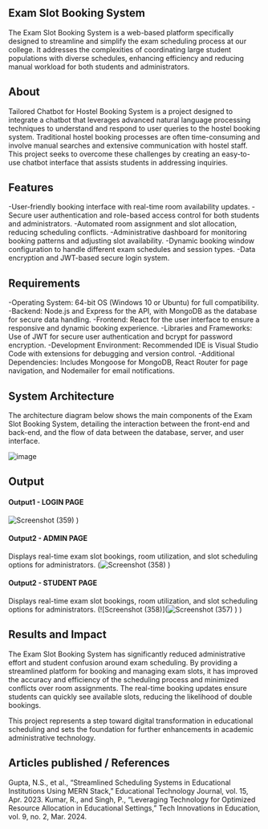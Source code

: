 ## Exam Slot Booking System
The Exam Slot Booking System is a web-based platform specifically designed to streamline and simplify the exam scheduling process at our college. It addresses the complexities of coordinating large student populations with diverse schedules, enhancing efficiency and reducing manual workload for both students and administrators.
## About
Tailored Chatbot for Hostel Booking System is a project designed to integrate a chatbot that leverages advanced natural language processing techniques to understand and respond to user queries to the hostel booking system. Traditional hostel booking processes are often time-consuming and involve manual searches and extensive communication with hostel staff. This project seeks to overcome these challenges by creating an easy-to-use chatbot interface that assists students in addressing inquiries.

## Features
-User-friendly booking interface with real-time room availability updates.
-Secure user authentication and role-based access control for both students and administrators.
-Automated room assignment and slot allocation, reducing scheduling conflicts.
-Administrative dashboard for monitoring booking patterns and adjusting slot availability.
-Dynamic booking window configuration to handle different exam schedules and session types.
-Data encryption and JWT-based secure login system.

## Requirements
-Operating System: 64-bit OS (Windows 10 or Ubuntu) for full compatibility.
-Backend: Node.js and Express for the API, with MongoDB as the database for secure data handling.
-Frontend: React for the user interface to ensure a responsive and dynamic booking experience.
-Libraries and Frameworks: Use of JWT for secure user authentication and bcrypt for password encryption.
-Development Environment: Recommended IDE is Visual Studio Code with extensions for debugging and version control.
-Additional Dependencies: Includes Mongoose for MongoDB, React Router for page navigation, and Nodemailer for email notifications.

## System Architecture
The architecture diagram below shows the main components of the Exam Slot Booking System, detailing the interaction between the front-end and back-end, and the flow of data between the database, server, and user interface.

![image](https://github.com/user-attachments/assets/11aa3bb3-c87e-42b3-a4f0-cd2428bdbb45)


## Output

<!--Embed the Output picture at respective places as shown below as shown below-->
#### Output1 - LOGIN PAGE

![Screenshot (359)](https://github.com/user-attachments/assets/c6bd48a8-708c-4b49-bfbd-e228c92e1880)
)

#### Output2 - ADMIN PAGE
Displays real-time exam slot bookings, room utilization, and slot scheduling options for administrators.
(![Screenshot (358)](https://github.com/user-attachments/assets/04977fd7-b784-4a4f-bbe0-7e742f0b94b1)
)

#### Output2 - STUDENT PAGE
Displays real-time exam slot bookings, room utilization, and slot scheduling options for administrators.
(![Screenshot (358)](![Screenshot (357)](https://github.com/user-attachments/assets/b94c77a5-c7cc-4456-8b7f-185c83aa4933)
)
)


## Results and Impact
The Exam Slot Booking System has significantly reduced administrative effort and student confusion around exam scheduling. By providing a streamlined platform for booking and managing exam slots, it has improved the accuracy and efficiency of the scheduling process and minimized conflicts over room assignments. The real-time booking updates ensure students can quickly see available slots, reducing the likelihood of double bookings.

This project represents a step toward digital transformation in educational scheduling and sets the foundation for further enhancements in academic administrative technology.

## Articles published / References
Gupta, N.S., et al., “Streamlined Scheduling Systems in Educational Institutions Using MERN Stack,” Educational Technology Journal, vol. 15, Apr. 2023.
Kumar, R., and Singh, P., “Leveraging Technology for Optimized Resource Allocation in Educational Settings,” Tech Innovations in Education, vol. 9, no. 2, Mar. 2024.




